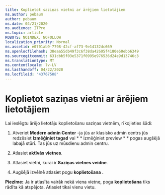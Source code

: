 ```yaml
---
title: Koplietot saziņas vietni ar ārējiem lietotājiem
ms.author: pebaum
author: pebaum
ms.date: 04/21/2020
ms.audience: ITPro
ms.topic: article
ROBOTS: NOINDEX, NOFOLLOW
localization_priority: Normal
ms.assetid: e0701ab9-7798-42cf-af73-9e14132dc669
ms.openlocfilehash: 38eaa55db49f3c6f38da42605f4180e60ebb6349
ms.sourcegitcommit: 631cbb5f03e5371f0995e976536d24e9d13746c3
ms.translationtype: MT
ms.contentlocale: lv-LV
ms.lasthandoff: 04/22/2020
ms.locfileid: "43767508"
---
```

# <a name="share-a-communication-site-with-external-users"></a>Koplietot saziņas vietni ar ārējiem lietotājiem

Lai ieslēgtu ārējo lietotāju koplietošanu saziņas vietnēm, rīkojieties šādi: 
  
1. Atveriet **Modern admin Center** -ja jūs ar klasisko admin centrs jūs redzēsiet **Izmēģiniet tagad** vai * * izmēģiniet preview * * pogas augšējā labajā stūrī. Tas jūs uz mūsdienu admin centru. 
  
2. Atlasiet **aktīvās vietnes.**
  
3. Atlasiet vietni, kurai ir **Saziņas vietnes veidne**. 
  
4. Augšējā izvēlnē atlasiet pogu **koplietošana** . 
  
 **Piezīme:** Ja ir atlasīta vairāk nekā viena vietne, poga **koplietošana** tiks rādīta kā atspējota. Atlasiet tikai vienu vietu. 
  

